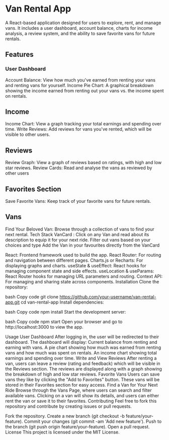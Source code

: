 # **Van Rental App**
A React-based application designed for users to explore, rent, and manage vans. It includes a user dashboard, account balance, charts for income analysis, a review system, and the ability to save favorite vans for future rentals.

## **Features**
### User Dashboard
Account Balance: View how much you've earned from renting your vans and renting vans for yourself.
Income Pie Chart: A graphical breakdown showing the income earned from renting out your vans vs. the income spent on rentals.

## Income
Income Chart: View a graph tracking your total earnings and spending over time.
Write Reviews: Add reviews for vans you've rented, which will be visible to other users.

## Reviews

Review Graph: View a graph of reviews based on ratings, with high and low star reviews.
Review Cards: Read and analyse the vans as reviewed by other users

## Favorites Section
Save Favorite Vans: Keep track of your favorite vans for future rentals.


## Vans
Find Your Beloved Van: Browse through a collection of vans to find your next rental.
Tech Stack
VanCard : Click on any Van and read about its description to equip it for your next ride.
Filter out vans based on your choices and type 
Add the Van in your favourites directly from the VanCard

React: Frontend framework used to build the app.
React Router: For routing and navigation between different pages.
Charts.js or Recharts: For displaying graphs and charts.
useState & useEffect: React hooks for managing component state and side effects.
useLocation & useParams: React Router hooks for managing URL parameters and routing.
Context API: For managing and sharing state across components.
Installation
Clone the repository:

bash
Copy code
git clone https://github.com/your-username/van-rental-app.git
cd van-rental-app
Install dependencies:

bash
Copy code
npm install
Start the development server:

bash
Copy code
npm start
Open your browser and go to http://localhost:3000 to view the app.

Usage
User Dashboard
After logging in, the user will be redirected to their dashboard.
The dashboard will display:
Current balance from renting and earning with vans.
A pie chart showing how much was earned from renting vans and how much was spent on rentals.
An income chart showing total earnings and spending over time.
Write and View Reviews
After renting a van, users can leave a review (rating and feedback) which will be visible in the Reviews section.
The reviews are displayed along with a graph showing the breakdown of high and low star reviews.
Favorite Vans
Users can save vans they like by clicking the "Add to Favorites" button. These vans will be stored in their Favorites section for easy access.
Find a Van for Your Next Ride
Browse through the Vans Page, where users can search and filter available vans.
Clicking on a van will show its details, and users can either rent the van or save it to their favorites.
Contributing
Feel free to fork this repository and contribute by creating issues or pull requests.

Fork the repository.
Create a new branch (git checkout -b feature/your-feature).
Commit your changes (git commit -am 'Add new feature').
Push to the branch (git push origin feature/your-feature).
Open a pull request.
License
This project is licensed under the MIT License.



